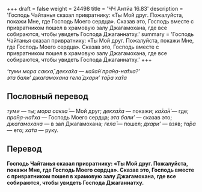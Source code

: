 +++
draft = false
weight = 24498
title = 'ЧЧ Антйа 16.83'
description = 'Господь Чайтанья сказал привратнику: «Ты Мой друг. Пожалуйста, покажи Мне, где Господь Моего сердца». Сказав это, Господь вместе с привратником пошел в храмовую залу Джагамохана, где все собираются, чтобы увидеть Господа Джаганнатху.'
summary = 'Господь Чайтанья сказал привратнику: «Ты Мой друг. Пожалуйста, покажи Мне, где Господь Моего сердца». Сказав это, Господь вместе с привратником пошел в храмовую залу Джагамохана, где все собираются, чтобы увидеть Господа Джаганнатху.'
+++

_‘туми мора сакха̄, декха̄ха — ка̄ха̄н̇ пра̄н̣а-на̄тха?’  
эта бали’ джагамохана гела̄ дхари’ та̄ра ха̄та_

## Пословный перевод

_туми_ — ты; _мора_ _сакха̄_ — Мой друг; _декха̄ха_ — покажи; _ка̄ха̄н̇_ — где; _пра̄н̣а_\-_на̄тха_ — Господь Моего сердца; _эта_ _бали’_ — сказав это; _джагамохана_ — в зал Джагамохана; _гела̄_ — пошел; _дхари’_ — взяв; _та̄ра_ — его; _ха̄та_ — руку.

## Перевод

**Господь Чайтанья сказал привратнику: «Ты Мой друг. Пожалуйста, покажи Мне, где Господь Моего сердца». Сказав это, Господь вместе с привратником пошел в храмовую залу Джагамохана, где все собираются, чтобы увидеть Господа Джаганнатху.**
